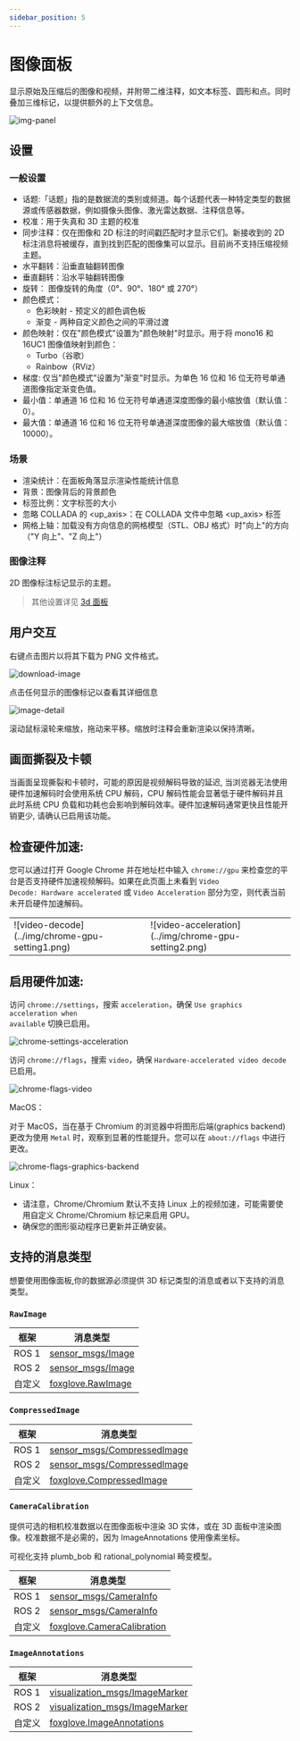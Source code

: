 ```yaml
---
sidebar_position: 5
---
```


# 图像面板

显示原始及压缩后的图像和视频，并附带二维注释，如文本标签、圆形和点。同时叠加三维标记，以提供额外的上下文信息。

![img-panel](../img/img-panel.png)

## 设置

### 一般设置

- 话题:「话题」指的是数据流的类别或频道。每个话题代表一种特定类型的数据源或传感器数据，例如摄像头图像、激光雷达数据、注释信息等。
- 校准：用于失真和 3D 主题的校准
- 同步注释：仅在图像和 2D 标注的时间戳匹配时才显示它们。新接收到的 2D 标注消息将被缓存，直到找到匹配的图像集可以显示。目前尚不支持压缩视频主题。
- 水平翻转：沿垂直轴翻转图像
- 垂直翻转：沿水平轴翻转图像
- 旋转： 图像旋转的角度（0°、90°、180° 或 270°）
- 颜色模式：
  - 色彩映射 - 预定义的颜色调色板
  - 渐变 - 两种自定义颜色之间的平滑过渡
- 颜色映射：仅在"颜色模式"设置为"颜色映射"时显示。用于将 mono16 和 16UC1 图像值映射到颜色：
  - Turbo（谷歌）
  - Rainbow（RViz）
- 梯度: 仅当"颜色模式"设置为"渐变"时显示。为单色 16 位和 16 位无符号单通道图像指定渐变色值。
- 最小值：单通道 16 位和 16 位无符号单通道深度图像的最小缩放值（默认值：0）。
- 最大值：单通道 16 位和 16 位无符号单通道深度图像的最大缩放值（默认值：10000）。

### 场景

- 渲染统计：在面板角落显示渲染性能统计信息
- 背景：图像背后的背景颜色
- 标签比例：文字标签的大小
- 忽略 COLLADA 的 \<up_axis\>：在 COLLADA 文件中忽略 \<up_axis\> 标签
- 网格上轴：加载没有方向信息的网格模型（STL、OBJ 格式）时"向上"的方向（"Y 向上"、"Z 向上"）

### 图像注释

2D 图像标注标记显示的主题。

> 其他设置详见 [3d 面板](./2-3d-panel.md)

## 用户交互

右键点击图片以将其下载为 PNG 文件格式。

![download-image](../img/download-image.png)

点击任何显示的图像标记以查看其详细信息

![image-detail](../img/image-detail.png)

滚动鼠标滚轮来缩放，拖动来平移。缩放时注释会重新渲染以保持清晰。

## 画面撕裂及卡顿

当画面呈现撕裂和卡顿时，可能的原因是视频解码导致的延迟, 当浏览器无法使用硬件加速解码时会使用系统 CPU 解码，CPU 解码性能会显著低于硬件解码并且此时系统 CPU 负载和功耗也会影响到解码效率。硬件加速解码通常更快且性能开销更少, 请确认已启用该功能。

## 检查硬件加速:

您可以通过打开 Google Chrome 并在地址栏中输入 <code>chrome://gpu</code> 来检查您的平台是否支持硬件加速视频解码。如果在此页面上未看到 <code>Video Decode: Hardware accelerated</code> 或 <code>Video Acceleration</code> 部分为空，则代表当前未开启硬件加速解码。

<table>
  <tr>
    <td>
    ![video-decode](../img/chrome-gpu-setting1.png)
    </td>
    <td>
    ![video-acceleration](../img/chrome-gpu-setting2.png)
    </td>
  </tr>
</table>

## 启用硬件加速:

访问 <code>chrome://settings</code>，搜索 <code>acceleration</code>，确保 <code>Use graphics acceleration when available</code> 切换已启用。

![chrome-settings-acceleration](../img/chrome-settings-acceleration.png)

访问 <code>chrome://flags</code>，搜索 <code>video</code>，确保 <code>Hardware-accelerated video decode</code> 已启用。

![chrome-flags-video](../img/chrome-flags-video.png)

MacOS：

对于 MacOS，当在基于 Chromium 的浏览器中将图形后端(graphics backend) 更改为使用 <code>Metal</code> 时，观察到显著的性能提升。您可以在 <code>about://flags</code> 中进行更改。

![chrome-flags-graphics-backend](../img/chrome-flags-graphics-backend.png)

Linux：

- 请注意，Chrome/Chromium 默认不支持 Linux 上的视频加速，可能需要使用自定义 Chrome/Chromium 标记来启用 GPU。
- 确保您的图形驱动程序已更新并正确安装。

## 支持的消息类型

想要使用图像面板,你的数据源必须提供 3D 标记类型的消息或者以下支持的消息类型。

### `RawImage`

| 框架   | 消息类型                                                                                             |
| ------ | ---------------------------------------------------------------------------------------------------- |
| ROS 1  | [sensor_msgs/Image](https://docs.ros.org/en/noetic/api/sensor_msgs/html/msg/Image.html)              |
| ROS 2  | [sensor_msgs/Image](https://github.com/ros2/common_interfaces/blob/master/sensor_msgs/msg/Image.msg) |
| 自定义 | [foxglove.RawImage](../message-schemas/raw-image)                                                    |

### `CompressedImage`

| 框架   | 消息类型                                                                                                                 |
| ------ | ------------------------------------------------------------------------------------------------------------------------ |
| ROS 1  | [sensor_msgs/CompressedImage](https://docs.ros.org/en/noetic/api/sensor_msgs/html/msg/CompressedImage.html)              |
| ROS 2  | [sensor_msgs/CompressedImage](https://github.com/ros2/common_interfaces/blob/master/sensor_msgs/msg/CompressedImage.msg) |
| 自定义 | [foxglove.CompressedImage](../message-schemas/compressed-image)                                                          |

### `CameraCalibration`

提供可选的相机校准数据以在图像面板中渲染 3D 实体，或在 3D 面板中渲染图像。校准数据不是必需的，因为 ImageAnnotations 使用像素坐标。

可视化支持 plumb_bob 和 rational_polynomial 畸变模型。

| 框架   | 消息类型                                                                                                       |
| ------ | -------------------------------------------------------------------------------------------------------------- |
| ROS 1  | [sensor_msgs/CameraInfo](https://docs.ros.org/en/noetic/api/sensor_msgs/html/msg/CameraInfo.html)              |
| ROS 2  | [sensor_msgs/CameraInfo](https://github.com/ros2/common_interfaces/blob/master/sensor_msgs/msg/CameraInfo.msg) |
| 自定义 | [foxglove.CameraCalibration](../message-schemas/camera-calibration)                                            |

### `ImageAnnotations`

| 框架   | 消息类型                                                                                                                       |
| ------ | ------------------------------------------------------------------------------------------------------------------------------ |
| ROS 1  | [visualization_msgs/ImageMarker](https://docs.ros.org/en/noetic/api/visualization_msgs/html/msg/ImageMarker.html)              |
| ROS 2  | [visualization_msgs/ImageMarker](https://github.com/ros2/common_interfaces/blob/master/visualization_msgs/msg/ImageMarker.msg) |
| 自定义 | [foxglove.ImageAnnotations](../message-schemas/image-annotations)                                                              |
